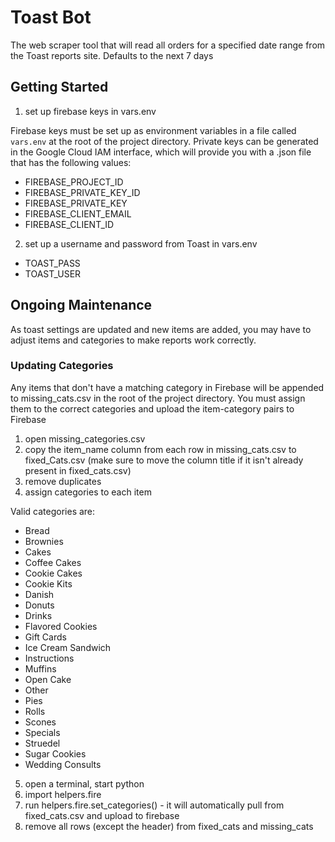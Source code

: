 # Toast Bot
The web scraper tool that will read all orders for a specified date range from the Toast reports site. Defaults to the next 7 days

## Getting Started

1. set up firebase keys in vars.env

Firebase keys must be set up as environment variables in a file called `vars.env` at the root of the project directory. Private keys can be generated in the Google Cloud IAM interface, which will provide you with a .json file that has the following values:

- FIREBASE_PROJECT_ID
- FIREBASE_PRIVATE_KEY_ID
- FIREBASE_PRIVATE_KEY
- FIREBASE_CLIENT_EMAIL
- FIREBASE_CLIENT_ID

2. set up a username and password from Toast in vars.env
- TOAST_PASS
- TOAST_USER

## Ongoing Maintenance
As toast settings are updated and new items are added, you may have to adjust items and categories to make reports work correctly.

### Updating Categories
Any items that don't have a matching category in Firebase will be appended to missing_cats.csv in the root of the project directory. You must assign them to the correct categories and upload the item-category pairs to Firebase

1. open missing_categories.csv
2. copy the item_name column from each row in missing_cats.csv to fixed_Cats.csv (make sure to move the column title if it isn't already present in fixed_cats.csv)
3. remove duplicates
4. assign categories to each item

Valid categories are:
- Bread
- Brownies
- Cakes
- Coffee Cakes
- Cookie Cakes
- Cookie Kits
- Danish
- Donuts
- Drinks
- Flavored Cookies
- Gift Cards
- Ice Cream Sandwich
- Instructions
- Muffins
- Open Cake
- Other
- Pies
- Rolls
- Scones
- Specials
- Struedel
- Sugar Cookies
- Wedding Consults

5. open a terminal, start python
6. import helpers.fire
7. run helpers.fire.set_categories() - it will automatically pull from fixed_cats.csv and upload to firebase
8. remove all rows (except the header) from fixed_cats and missing_cats
